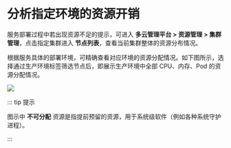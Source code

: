 # 分析指定环境的资源开销

服务部署过程中若出现资源不足的提示，可进入 **多云管理平台 > 资源管理 > 集群管理**，点击指定集群进入 **节点列表**，查看当前集群整体的资源分布情况。

根据服务具体的部署环境，可精确查看对应环境的资源分配情况。如下图所示，选择通过生产环境标签筛选节点后，即展示生产环境中全部 CPU、内存、Pod 的资源分配情况。

![](http://terminus-paas.oss-cn-hangzhou.aliyuncs.com/paas-doc/2021/09/29/1651bf10-6489-488f-b37c-0a8a3676a56a.png)

::: tip 提示

图示中 **不可分配** 资源是指提前预留的资源，用于系统级软件（例如各种系统守护进程）。

:::
